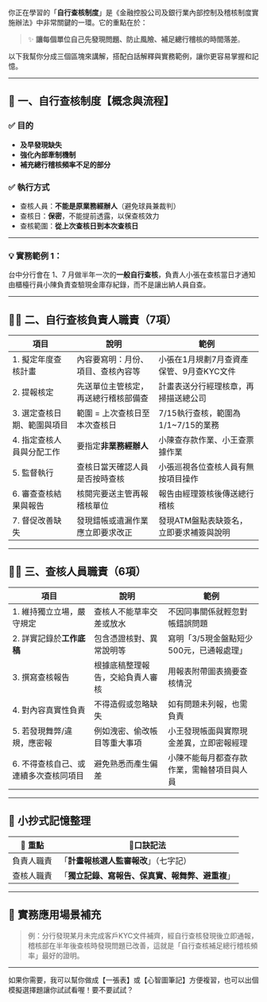 你正在學習的「**自行查核制度**」是《金融控股公司及銀行業內部控制及稽核制度實施辦法》中非常關鍵的一環。它的重點在於：

> ✨ **讓每個單位自己先發現問題、防止風險、補足總行稽核的時間落差**。

以下我幫你分成三個區塊來講解，搭配白話解釋與實務範例，讓你更容易掌握和記憶。

---

## 🧭 一、自行查核制度【概念與流程】

### ✅ **目的**
- **及早發現缺失**
- **強化內部牽制機制**
- **補充總行稽核頻率不足的部分**

### ✅ **執行方式**
- 查核人員：**不能是原業務經辦人**（避免球員兼裁判）
- 查核日：**保密**，不能提前透露，以保查核效力
- 查核範圍：**從上次查核日到本次查核日**

---

### 💡 實務範例 1：
台中分行會在 1、7 月做半年一次的**一般自行查核**，負責人小張在查核當日才通知由櫃檯行員小陳負責查驗現金庫存紀錄，而不是讓出納人員自查。

---

## 🧑‍💼 二、自行查核負責人職責（7項）

| 項目 | 說明 | 範例 |
|------|------|------|
| 1. 擬定年度查核計畫 | 內容要寫明：月份、項目、查核內容等 | 小張在1月規劃7月查資產保管、9月查KYC文件 |
| 2. 提報核定 | 先送單位主管核定，再送總行稽核部備查 | 計畫表送分行經理核章，再掃描送總公司 |
| 3. 選定查核日期、範圍與項目 | 範圍 = 上次查核日至本次查核日 | 7/15執行查核，範圍為1/1~7/15的業務 |
| 4. 指定查核人員與分配工作 | 要指定**非業務經辦人** | 小陳查存款作業、小王查票據作業 |
| 5. 監督執行 | 查核日當天確認人員是否按時查核 | 小張巡視各位查核人員有無按項目操作 |
| 6. 審查查核結果與報告 | 核閱完要送主管再報稽核單位 | 報告由經理簽核後傳送總行稽核 |
| 7. 督促改善缺失 | 發現錯帳或遺漏作業應立即要求改正 | 發現ATM盤點表缺簽名，立即要求補簽與說明 |

---

## 👨‍💼 三、查核人員職責（6項）

| 項目 | 說明 | 範例 |
|------|------|------|
| 1. 維持獨立立場，嚴守規定 | 查核人不能草率交差或放水 | 不因同事關係就輕忽對帳錯誤問題 |
| 2. 詳實記錄於**工作底稿** | 包含憑證核對、異常說明等 | 寫明「3/5現金盤點短少500元，已通報處理」 |
| 3. 撰寫查核報告 | 根據底稿整理報告，交給負責人審核 | 用報表附帶圖表摘要查核情況 |
| 4. 對內容真實性負責 | 不得造假或忽略缺失 | 如有問題未列報，也需負責 |
| 5. 若發現舞弊/違規，應密報 | 例如洩密、偷改帳目等重大事項 | 小王發現帳面與實際現金差異，立即密報經理 |
| 6. 不得查核自己、或連續多次查核同項目 | 避免熟悉而產生偏差 | 小陳不能每月都查存款作業，需輪替項目與人員 |

---

## 🧠 小抄式記憶整理

| 🔹 重點 | 🔸口訣記法 |
|--------|------------|
| 負責人職責 |「**計畫報核選人監審報改**」（七字記） |
| 查核人職責 |「**獨立記錄、寫報告、保真實、報舞弊、避重複**」|

---

## 🧪 實務應用場景補充

> 例：分行發現某月未完成客戶KYC文件補齊，經自行查核發現後立即通報，稽核部在半年後查核時發現問題已改善，這就是「自行查核補足總行稽核頻率」最好的證明。

---

如果你需要，我可以幫你做成【一張表】或【心智圖筆記】方便複習，也可以出個模擬選擇題讓你試試看喔！要不要試試？